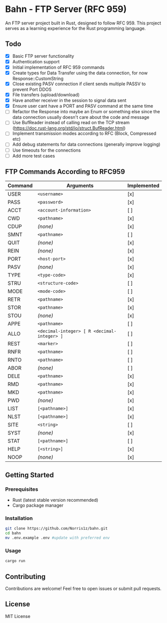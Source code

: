 # Bahn - FTP Server (RFC 959)

An FTP server project built in Rust, designed to follow RFC 959. This project serves as a learning experience for the Rust programming language.

## Todo

- [x] Basic FTP server functionality
- [x] Authentication support
- [x] Initial implementation of RFC 959 commands
- [x] Create types for Data Transfer using the data connection, for now Response::CustomString
- [x] Close existing PASV connection if client sends multiple PASSV to prevent Port DDOS
- [x] File transfers (upload/download)
- [x] Have another receiver in the session to signal data sent
- [x] Ensure user cant have a PORT and PASV command at the same time
- [ ] Refactor the Response into maybe an Enum or something else since the data connection usually doesn't care about the code and message
- [ ] Use BufReader instead of calling read on the TCP stream (https://doc.rust-lang.org/std/io/struct.BufReader.html)
- [ ] Implement transmission modes according to RFC (Block, Compressed etc)
- [ ] Add debug statements for data connections (generally improve logging)
- [ ] Use timeouts for the connections
- [ ] Add more test cases

## FTP Commands According to RFC959

| Command | Arguments | Implemented |
|---------|-----------|-------------|
| USER    | `<username>` | [x]         |
| PASS    | `<password>` | [x]         |
| ACCT    | `<account-information>` | [ ]         |
| CWD     | `<pathname>` | [x]         |
| CDUP    | *(none)* | [x]         |
| SMNT    | `<pathname>` | [ ]         |
| QUIT    | *(none)* | [x]         |
| REIN    | *(none)* | [x]         |
| PORT    | `<host-port>` | [x]         |
| PASV    | *(none)* | [x]         |
| TYPE    | `<type-code>` | [x]         |
| STRU    | `<structure-code>` | [ ]         |
| MODE    | `<mode-code>` | [ ]         |
| RETR    | `<pathname>` | [x]         |
| STOR    | `<pathname>` | [x]         |
| STOU    | *(none)* | [x]         |
| APPE    | `<pathname>` | [ ]         |
| ALLO    | `<decimal-integer> [ R <decimal-integer> ]` | [ ]         |
| REST    | `<marker>` | [ ]         |
| RNFR    | `<pathname>` | [ ]         |
| RNTO    | `<pathname>` | [ ]         |
| ABOR    | *(none)* | [ ]         |
| DELE    | `<pathname>` | [x]         |
| RMD     | `<pathname>` | [x]         |
| MKD     | `<pathname>` | [x]         |
| PWD     | *(none)* | [x]         |
| LIST    | `[<pathname>]` | [x]         |
| NLST    | `[<pathname>]` | [x]         |
| SITE    | `<string>` | [ ]         |
| SYST    | *(none)* | [x]         |
| STAT    | `[<pathname>]` | [ ]         |
| HELP    | `[<string>]` | [x]         |
| NOOP    | *(none)* | [x]         |


## Getting Started

### Prerequisites

- Rust (latest stable version recommended)
- Cargo package manager

### Installation

```sh
git clone https://github.com/Norris1z/bahn.git
cd bahn
mv .env.example .env #update with preferred env
```

### Usage

```sh
cargo run
```

## Contributing

Contributions are welcome! Feel free to open issues or submit pull requests.

## License

MIT License

